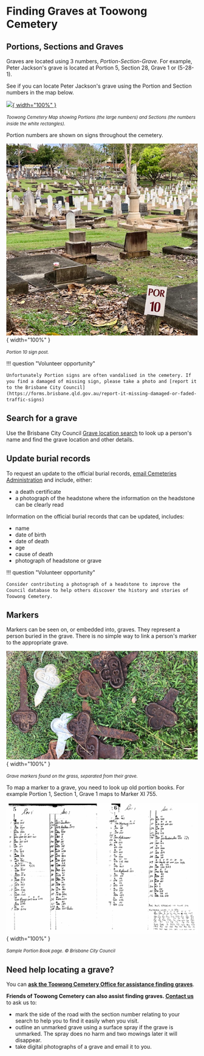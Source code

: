 # Finding Graves at Toowong Cemetery

## Portions, Sections and Graves

Graves are located using 3 numbers, *Portion*-*Section*-*Grave*. For example, Peter Jackson's grave is located at Portion 5, Section 28, Grave 1 or (5-28-1). 

See if you can locate Peter Jackson's grave using the Portion and Section numbers in the map below.

<!-- Map -->
[![]( http://www.fotc.org.au/toowong_map.jpg){ width="100%" }][map]

*<small>Toowong Cemetery Map showing Portions (the large numbers) and Sections (the numbers inside the white rectangles).</small>*

<!-- Map links -->
[map]: http://www.fotc.org.au/toowong_map.jpg "Click to expand the map. Use Back to return to this page"

Portion numbers are shown on signs throughout the cemetery.

![Portion Sign](../assets/portion-sign.jpg){ width="100%" }

*<small>Portion 10 sign post.</small>*

!!! question "Volunteer opportunity"

    Unfortunately Portion signs are often vandalised in the cemetery. If you find a damaged of missing sign, please take a photo and [report it to the Brisbane City Council](https://forms.brisbane.qld.gov.au/report-it-missing-damaged-or-faded-traffic-signs)

## Search for a grave

Use the Brisbane City Council [Grave location search](https://www.brisbane.qld.gov.au/community-and-safety/community-support/cemeteries/grave-location-search) to look up a person's name and find the grave location and other details. 

## Update burial records

To request an update to the official burial records, [email Cemeteries Administration](mailto://CB-Cemeteries@brisbane.qld.gov.au) and include, either:

- a death certificate 
- a photograph of the headstone where the information on the headstone can be clearly read

Information on the official burial records that can be updated, includes:

- name
- date of birth
- date of death
- age
- cause of death
- photograph of headstone or grave

!!! question "Volunteer opportunity"

    Consider contributing a photograph of a headstone to improve the Council database to help others discover the history and stories of Toowong Cemetery.

## Markers

Markers can be seen on, or embedded into, graves. They represent a person buried in the grave. There is no simple way to link a person's marker to the appropriate grave. 

![](../assets/markers.jpg){ width="100%" }

*<small>Grave markers found on the grass, separated from their grave.</small>*

To map a marker to a grave, you need to look up old portion books. For example Portion 1, Section 1, Grave 1 maps to Marker XI 755. 

![](../assets/portion-ledger.png){ width="100%" }

*<small>Sample Portion Book page. © Brisbane City Council</small>*

## Need help locating a grave? 

You can **[ask the Toowong Cemetery Office for assistance finding graves](https://www.brisbane.qld.gov.au/community-and-safety/community-support/cemeteries/toowong-cemetery#locating-graves-and-ashes-memorial-sites)**.

**Friends of Toowong Cemetery can also assist finding graves. [Contact us](../about/index.md#contact-us)** to ask us to:

  - mark the side of the road with the section number relating to your search to help you to find it easily when you visit.
  - outline an unmarked grave using a surface spray if the grave is unmarked. The spray does no harm and two mowings later it will disappear. 
  - take digital photographs of a grave and email it to you.
